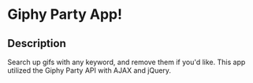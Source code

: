 # Giphy Party App! 

## Description

Search up gifs with any keyword, and remove them if you'd like. This app utilized the Giphy Party API with AJAX and jQuery. 
